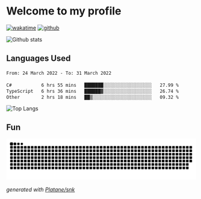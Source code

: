 # Welcome to my profile

[![wakatime](https://wakatime.com/badge/user/82c377cd-a54c-404c-b7df-177b313ca539.svg)](https://wakatime.com/@82c377cd-a54c-404c-b7df-177b313ca539)
[![github](https://img.shields.io/github/followers/xinthose?logo=github&style=plastic)](https://github.com/alanhamlett?tab=followers)

![Github stats](https://github-readme-stats.vercel.app/api?username=xinthose&show_icons=true&theme=radical&count_private=true)

## Languages Used

<!--START_SECTION:waka-->

```text
From: 24 March 2022 - To: 31 March 2022

C#           6 hrs 55 mins   ███████░░░░░░░░░░░░░░░░░░   27.99 %
TypeScript   6 hrs 36 mins   ██████▓░░░░░░░░░░░░░░░░░░   26.74 %
Other        2 hrs 18 mins   ██▒░░░░░░░░░░░░░░░░░░░░░░   09.32 %
```

<!--END_SECTION:waka-->

![Top Langs](https://github-readme-stats.vercel.app/api/top-langs/?username=xinthose)

## Fun
![github contribution grid snake animation](https://raw.githubusercontent.com/xinthose/xinthose/output/github-contribution-grid-snake.svg)

_generated with [Platane/snk](https://github.com/Platane/snk)_
